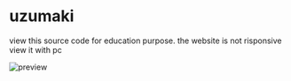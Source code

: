 # uzumaki
view this source code for education purpose.
the website is not risponsive view it with pc

<img title="preview" src="https://b.top4top.io/p_2817ub1eo1.png">
